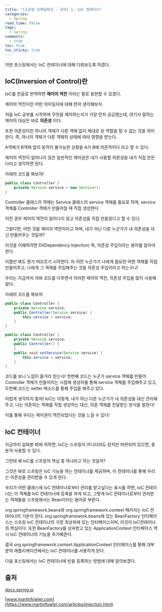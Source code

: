 ```yaml
---
title: "[스프링 프레임워크 - 코어] 1. IoC 컨테이너"
categories:
  - Spring
read_time: false
tags:
  - Spring
comments:
  - true
toc: true
toc_sticky: true
---
```

이번 포스팅에서는 IoC 컨테이너에 대해 다뤄보도록 하겠다.

## IoC(Inversion of Control)란 
IoC를 한글로 번역하면 __제어의 역전__ 이라는 말로 표현할 수 있겠다.

제어의 역전이란 어떤 의미일지에 대해 먼저 생각해보자.

처음 IoC 공부를 시작하며 무엇을 제어하는지가 가장 먼저 궁금했는데, 여기서 말하는 제어의 대상은 바로 __의존성__ 이다.

또한 의존성이란 하나의 객체가 다른 객체 없이 제대로 된 역할을 할 수 없는 것을 의미한다. 즉, 하나의 객체가 다른 객체의 상태에 따라 영향을 받는다.

A객체가 B객체 없이 동작이 불가능한 상황을 A가 B에 의존적이다 라고 할 수 있다.

제어의 역전이 일어나지 않은 일반적인 제어권은 내가 사용할 의존성을 내가 직접 만든다라고 생각하면 된다.

아래의 코드를 봐보자!

```java
public class Controller {
    private Service service = new Service();
}
```

Controller 클래스의 객체는 Service 클래스의 service 객체를 필요로 하며, service 객체를 Controller 객체가 만들어질 때 직접 생성한다.

이런 경우 제어의 역전이 일어나지 않고 의존성을 직접 만들었다고 할 수 있다.

그렇다면, 어떤 것을 제어의 역전이라고 하며, 내가 아닌 다른 누군가가 내 의존성을 대신 만들어주는 것일까? 

이것을 이해하려면 DI(Dependency Injection) 즉, 의존성 주입이라는 용어를 알아야한다.

이름만 봐도 뭔가 떠오르기 시작한다. 아 어떤 누군가가 나에게 필요한 어떤 객체를 직접 만들어주고, 나에게 그 객체를 주입해주는 것을 의존성 주입이라고 하는구나!

우리는 지금까지 자바 코드를 다루면서 이러한 제어의 역전, 의존성 주입을 많이 사용해 왔다.

아래의 코드를 봐보자

```java
public class Controller {
    private Service service;
    public Controller(Service service) {
        this.service = service;
    }
}
```

```java
public class Controller {
    private Service service;
    public Controller() {
    }
    public void setService(Service service) {
        this.service = service;
    }
}
```

코드를 보니 느낌이 올거라 믿는다! 첫번째 코드는 누군가 service 객체를 만들어 Controller 객체가 만들어지는 시점에 생성자를 통해 service 객체를 주입해주고 있고, 두번째 코드는 setter 메소드를 통해 주입을 해주고 있다. 

어렵게 생각하지 말자! IoC는 이렇게, 내가 아닌 다른 누군가가 내 의존성을 대신 관리해주고, 나는 의존하는 객체를 직접 생성하는 대신, 의존 객체를 전달받는 방식을 말한다!

이를 통해 우리는 제어권이 역전되었다는 것을 느낄 수 있다!

## IoC 컨테이너
지금까지 살펴본 바에 의하면, IoC는 스프링이 아니더라도 장치만 마련되어 있으면, 충분히 사용할 수 있다.

그런데 왜 IoC를 스프링의 핵심 중 하나라고 하는 것일까?

그것은 바로 스프링은 IoC 기능을 하는 컨테이너를 제공하며, 이 컨테이너를 통해 우리는 의존성을 관리받을 수 있게 된다.

우리가 어떤 클래스에 IoC 컨테이너로부터 관리를 받고싶다는 표시를 하면, IoC 컨테이너는 이 객체를 IoC 컨테이너에 등록을 하게 되고, 그렇게 IoC 컨테이너로부터 관리받는 객체들을 스프링에서는 Bean이라는 용어로 부른다.

org.springframework.beans와 org.springframework.context 패키지는 IoC 컨테이너의 기본이 된다. org.springframework.beans에 있는 BeanFactory 인터페이스는 스프링 IoC 컨테이너의 가장 최상위에 있는 인터페이스이며, 이것이 IoC컨테이너의 핵심이다. 또한 BeanFactory를 상속받고 있는 ApplicationContext 인터페이스 역시 IoC 컨테이너의 기능을 추가해준다.

결국 org.springframework.context.ApplicationContext 인터페이스를 통해 대부분의 애플리케이션에서는 IoC 컨테이너를 사용하게 된다.

다음 포스팅에서는 IoC 컨테이너에 빈을 등록하는 방법에 대해 알아보겠다.

## 출처
[docs.spring.io](https://docs.spring.io/spring/docs/current/spring-framework-reference/core.html#beans)

[www.martinfowler.com](https://www.martinfowler.com/articles/injection.html)

